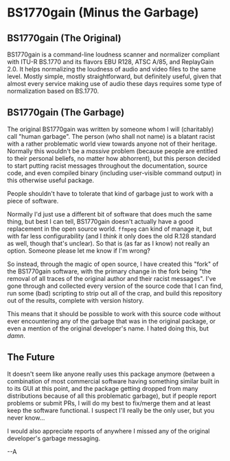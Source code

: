 # BS1770gain (Minus the Garbage)

## BS1770gain (The Original)

BS1770gain is a command-line loudness scanner and normalizer compliant with
ITU-R BS.1770 and its flavors EBU R128, ATSC A/85, and ReplayGain 2.0. It
helps normalizing the loudness of audio and video files to the same level.
Mostly simple, mostly straightforward, but definitely useful, given
that almost every service making use of audio these days requires
some type of normalization based on BS.1770.

## BS1770gain (The Garbage)

The original BS1770gain was written by someone whom I will (charitably)
call "human garbage". The person (who shall not name) is a blatant racist
with a rather problematic world view towards anyone not of their heritage.
Normally this wouldn't be a *massive* problem (because people are entitled
to their personal beliefs, no matter how abhorrent), but this person decided
to start putting racist messages throughout the documentation, source code,
and even compiled binary (including user-visible command output) in this
otherwise useful package.

People shouldn't have to tolerate that kind of garbage just to work with a
piece of software.

Normally I'd just use a different bit of software that does much the same
thing, but best I can tell, BS1770gain doesn't actually have a good
replacement in the open source world. `ffmpeg` can kind of manage it, but
with far less configurability (and I *think* it only does the old R.128
standard as well, though that's unclear). So that is (as far as I know)
not really an option. Someone please let me know if I'm wrong?

So instead, through the magic of open source, I have created this "fork"
of the BS1770gain software, with the primary change in the fork being
"the removal of all traces of the original author and their racist messages".
I've gone through and collected every version of the source code that I can
find, run some (bad) scripting to strip out all of the crap, and build this
repository out of the results, complete with version history.

This means that it should be possible to work with this source code without
ever encountering any of the garbage that was in the original package, or
even a mention of the original developer's name. I hated doing this, but
*damn*.

## The Future

It doesn't seem like anyone really uses this package anymore (between a
combination of most commercial software having something similar built in
to its GUI at this point, and the package getting dropped from many
distributions because of all this problematic garbage), but if people report
problems or submit PRs, I will do my best to fix/merge them and at least keep
the software functional. I suspect I'll really be the only user, but you never
know...

I would also appreciate reports of anywhere I missed any of the original
developer's garbage messaging.

--A
